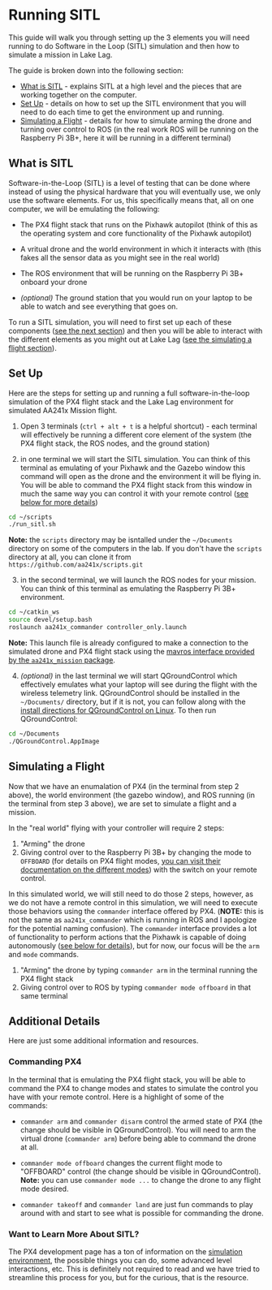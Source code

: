 # Running SITL #

This guide will walk you through setting up the 3 elements you will need running to do Software in the Loop (SITL) simulation and then how to simulate a mission in Lake Lag.

The guide is broken down into the following section:

 - [What is SITL](#what-is-sitl) - explains SITL at a high level and the pieces that are working together on the computer.
 - [Set Up](#set-up) - details on how to set up the SITL environment that you will need to do each time to get the environment up and running.
 - [Simulating a Flight](#simulating-a-flight) - details for how to simulate arming the drone and turning over control to ROS (in the real work ROS will be running on the Raspberry Pi 3B+, here it will be running in a different terminal)

## What is SITL ##

Software-in-the-Loop (SITL) is a level of testing that can be done where instead of using the physical hardware that you will eventually use, we only use the software elements.  For us, this specifically means that, all on one computer, we will be emulating the following:

 - The PX4 flight stack that runs on the Pixhawk autopilot (think of this as the operating system and core functionality of the Pixhawk autopilot)

 - A vritual drone and the world environment in which it interacts with (this fakes all the sensor data as you might see in the real world)

 - The ROS environment that will be running on the Raspberry Pi 3B+ onboard your drone

 - *(optional)* The ground station that you would run on your laptop to be able to watch and see everything that goes on.


To run a SITL simulation, you will need to first set up each of these components ([see the next section](#set-up)) and then you will be able to interact with the different elements as you might out at Lake Lag ([see the simulating a flight section](#simulating-a-flight)).


## Set Up ##

Here are the steps for setting up and running a full software-in-the-loop simulation of the PX4 flight stack and the Lake Lag environment for simulated AA241x Mission flight.

 1. Open 3 terminals (`ctrl + alt + t` is a helpful shortcut) - each terminal will effectively be running a different core element of the system (the PX4 flight stack, the ROS nodes, and the ground station)

 2. in one terminal we will start the SITL simulation.  You can think of this terminal as emulating of your Pixhawk and the Gazebo window this command will open as the drone and the environment it will be flying in.  You will be able to command the PX4 flight stack from this window in much the same way you can control it with your remote control ([see below for more details](#commanding-px4))

```sh
cd ~/scripts
./run_sitl.sh
```
**Note:** the `scripts` directory may be isntalled under the `~/Documents` directory on some of the computers in the lab.  If you don't have the `scripts` directory at all, you can clone it from `https://github.com/aa241x/scripts.git`

3. in the second terminal, we will launch the ROS nodes for your mission.  You can think of this terminal as emulating the Raspberry Pi 3B+ environment.

```sh
cd ~/catkin_ws
source devel/setup.bash
roslaunch aa241x_commander controller_only.launch
```

**Note:** This launch file is already configured to make a connection to the simulated drone and PX4 flight stack using the [mavros interface provided by the `aa241x_mission` package](https://github.com/aa241x/aa241x_mission#communicating-with-px4).

 4. *(optional)* in the last terminal we will start QGroundControl which effectively emulates what your laptop will see during the flight with the wireless telemetry link.  QGroundControl should be installed in the `~/Documents/` directory, but if it is not, you can follow along with the [install directions for QGroundControl on Linux](https://docs.qgroundcontrol.com/en/getting_started/download_and_install.html).  To then run QGroundControl:

 ```sh
cd ~/Documents
./QGroundControl.AppImage
 ```

## Simulating a Flight ##

Now that we have an enumalation of PX4 (in the terminal from step 2 above), the world environment (the gazebo window), and ROS running (in the terminal from step 3 above), we are set to simulate a flight and a mission.

In the "real world" flying with your controller will require 2 steps:

 1. "Arming" the drone
 2. Giving control over to the Raspberry Pi 3B+ by changing the mode to `OFFBOARD` (for details on PX4 flight modes, [you can visit their documentation on the different modes](https://docs.px4.io/en/flight_modes/)) with the switch on your remote control.

In this simulated world, we will still need to do those 2 steps, however, as we do not have a remote control in this simulation, we will need to execute those behaviors using the `commander` interface offered by PX4. (**NOTE:** this is not the same as `aa241x_commander` which is running in ROS and I apologize for the potential naming confusion).  The `commander` interface provides a lot of functionality to perform actions that the Pixhawk is capable of doing autonomously ([see below for details](#commanding-px4)), but for now, our focus will be the `arm` and `mode` commands.

 1. "Arming" the drone by typing `commander arm` in the terminal running the PX4 flight stack
 2. Giving control over to ROS by typing `commander mode offboard` in that same terminal


## Additional Details ##

Here are just some additional information and resources.

### Commanding PX4 ###

In the terminal that is emulating the PX4 flight stack, you will be able to command the PX4 to change modes and states to simulate the control you have with your remote control.  Here is a highlight of some of the commands:

 - `commander arm` and `commander disarm` control the armed state of PX4 (the change should be visible in QGroundControl).  You will need to arm the virtual drone (`commander arm`) before being able to command the drone at all.

 - `commander mode offboard` changes the current flight mode to "OFFBOARD" control (the change should be visible in QGroundControl).  **Note:** you can use `commander mode ...` to change the drone to any flight mode desired.

 - `commander takeoff` and `commander land` are just fun commands to play around with and start to see what is possible for commanding the drone.

### Want to Learn More About SITL? ###

The PX4 development page has a ton of information on the [simulation environment](https://dev.px4.io/en/simulation/), the possible things you can do, some advanced level interactions, etc.  This is definitely not required to read and we have tried to streamline this process for you, but for the curious, that is the resource.


